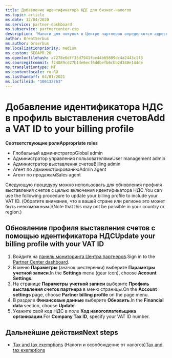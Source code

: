 ```yaml
---
title: Добавление идентификатора НДС для бизнес-налогов
ms.topic: article
ms.date: 12/04/2020
ms.service: partner-dashboard
ms.subservice: partnercenter-csp
description: 'Налоги для покупок в Центре партнеров определяются адресом вашей организации. Компании в некоторых странах могут указывать свой номер плательщика НДС или местный эквивалент:'
author: BrentSerbus
ms.author: brserbus
ms.localizationpriority: medium
ms.custom: SEOAPR.20
ms.openlocfilehash: a7278e6dff35d7941fbe44b65609dc4a2443c1f3
ms.sourcegitcommit: f24089cd27b1de6ecf6ddbefb6cbb2d340e144de
ms.translationtype: MT
ms.contentlocale: ru-RU
ms.lasthandoff: 04/01/2021
ms.locfileid: "106132763"
---
```

# <a name="add-a-vat-id-to-your-billing-profile"></a><span data-ttu-id="00c07-104">Добавление идентификатора НДС в профиль выставления счетов</span><span class="sxs-lookup"><span data-stu-id="00c07-104">Add a VAT ID to your billing profile</span></span>

<span data-ttu-id="00c07-105">**Соответствующие роли**</span><span class="sxs-lookup"><span data-stu-id="00c07-105">**Appropriate roles**</span></span>

- <span data-ttu-id="00c07-106">Глобальный администратор</span><span class="sxs-lookup"><span data-stu-id="00c07-106">Global admin</span></span>
- <span data-ttu-id="00c07-107">Администратор управления пользователями</span><span class="sxs-lookup"><span data-stu-id="00c07-107">User management admin</span></span>
- <span data-ttu-id="00c07-108">Администратор выставления счетов</span><span class="sxs-lookup"><span data-stu-id="00c07-108">Billing admin</span></span>
- <span data-ttu-id="00c07-109">Агент по администрированию</span><span class="sxs-lookup"><span data-stu-id="00c07-109">Admin agent</span></span>
- <span data-ttu-id="00c07-110">Агент по продажам</span><span class="sxs-lookup"><span data-stu-id="00c07-110">Sales agent</span></span>

<span data-ttu-id="00c07-111">Следующую процедуру можно использовать для обновления профиля выставления счетов с целью включения идентификатора НДС.</span><span class="sxs-lookup"><span data-stu-id="00c07-111">You can use the following procedure to update your billing profile to include your VAT ID.</span></span> <span data-ttu-id="00c07-112">(Обратите внимание, что в вашей стране или регионе это может быть невозможным.)</span><span class="sxs-lookup"><span data-stu-id="00c07-112">(Note that this may not be possible in your country or region.)</span></span>

## <a name="update-your-billing-profile-with-your-vat-id"></a><span data-ttu-id="00c07-113">Обновление профиля выставления счетов с помощью идентификатора НДС</span><span class="sxs-lookup"><span data-stu-id="00c07-113">Update your billing profile with your VAT ID</span></span>

1. <span data-ttu-id="00c07-114">Войдите на [панель мониторинга Центра партнеров](https://partner.microsoft.com/dashboard/).</span><span class="sxs-lookup"><span data-stu-id="00c07-114">Sign in to the [Partner Center dashboard](https://partner.microsoft.com/dashboard/).</span></span>
2. <span data-ttu-id="00c07-115">В меню **Параметры** (значок шестеренки) выберите **Параметры учетной записи**.</span><span class="sxs-lookup"><span data-stu-id="00c07-115">In the **Settings** menu (gear icon), choose **Account Settings**.</span></span>
3. <span data-ttu-id="00c07-116">На странице **Параметры учетной записи** выберите **Профиль выставления счетов партнера** в меню страницы.</span><span class="sxs-lookup"><span data-stu-id="00c07-116">On the **Account settings** page, choose **Partner billing profile** on the page menu.</span></span>
4. <span data-ttu-id="00c07-117">В разделе **Финансовые данные** выберите **Обновить**.</span><span class="sxs-lookup"><span data-stu-id="00c07-117">In the **Financial data** section, choose **Update**.</span></span>
5. <span data-ttu-id="00c07-118">Укажите свой код НДС в поле **Код налогоплательщика организации**.</span><span class="sxs-lookup"><span data-stu-id="00c07-118">For **Company Tax ID**, specify your VAT ID number.</span></span>

## <a name="next-steps"></a><span data-ttu-id="00c07-119">Дальнейшие действия</span><span class="sxs-lookup"><span data-stu-id="00c07-119">Next steps</span></span>

- <span data-ttu-id="00c07-120">[Tax and tax exemptions](tax-and-tax-exemptions.md) (Налоги и освобождение от налогов)</span><span class="sxs-lookup"><span data-stu-id="00c07-120">[Tax and tax exemptions](tax-and-tax-exemptions.md)</span></span>
